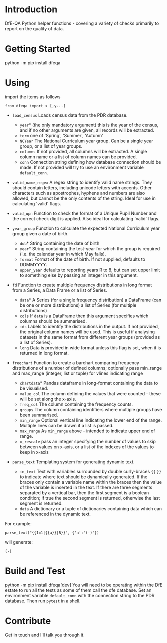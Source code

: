 # Introduction 
DfE-QA Python helper functions - covering a variety of checks primarily to report on the quality of data.

# Getting Started
python -m pip install dfeqa

# Using

import the items as follows

`from dfeqa import x [,y...]`

- `load_census` Loads census data from the PDR database.
  - `year`* (the only mandatory argument) this is the year of the census, and if no other arguments are given, all records will be extracted.
  - `term` one of 'Spring', 'Summer', 'Autumn'
  - `NCYear` The National Curriculum year group. Can be a single year group, or a list of year groups.
  - `columns` If not provided, all columns will be extracted. A single column name or a list of column names can be provided.
  - `conn` Connection string defining how database connection should be made. If not provided will try to use an environment variable `default_conn`.

- `valid_name_regex` A regex string to identify valid name strings. They should contain letters, including unicode letters with accents. Other characters such as apostrophes, hyphens and numbers are also allowed, but cannot be the only contents of the string. Ideal for use in calculating 'valid' flags.

- `valid_upn` Function to check the format of a Unique Pupil Number and the correct check digit is applied. Also ideal for calculating 'valid' flags.

- `year_group` Function to calculate the expected National Curriculum year group given a date of birth.
  - `dob`* String containing the date of birth
  - `year`* String containing the test-year for which the group is required (i.e. the calendar year in which May falls).
  - `format` Format of the date of birth. If not supplied, defaults to DDMMYYYY.
  - `upper_year` defaults to reporting years R to 8, but can set upper limit to something else by passing an integer in this argument.

- `fd` Function to create multiple frequency distributions in long format from a Series, a Data Frame or a list of Series.
  - `data`* A Series (for a single frequency distribution) a DataFrame (can be one or more distributions) a list of Series (for multiple distributions)
  - `cols` If `data` is a DataFrame then this argument specifies which columns should be summarised.
  - `ids` Labels to identify the distributions in the output. If not provided, the original column names will be used. This is useful if analysing datasets in the same format from different year groups (provided as a list of Series).
  - `long` Data is provided in wide format unless this flag is set, when it is returned in long format.

- `freqchart` Function to create a barchart comparing frequency distributions of a number of defined columns; optionally pass min_range and max_range (integer, list or tuple) for vlines indicating range
  - `chartdata`* Pandas dataframe in long-format containing the data to be visualised.
  - `value_col` The column defining the values that were counted - these will be set along the x-axis.
  - `freq_col` The column containing the frequency counts.
  - `groups` The column containing identifiers where multiple groups have been summarised.
  - `min_range` Optional vertical line indicating the lower end of the range. Multiple lines can be drawn if a list is passed.
  - `max_range` As `min_range` above - intended to indicate upper end of range.
  - `x_rescale` pass an integer specifying the number of values to skip between values on x-axis, or a list of the indexes of the values to keep in x-axis

- `parse_text` Templating system for generating dynamic text. 
  - `in_text` Text with variables surrounded by double curly-braces `{{` `}}` to indicate where text should be dynamically generated. If the braces only contain a variable name within the braces then the value of the variable is inserted in the text. If there are three segments separated by a vertical bar, then the first segment is a boolean condition; if true the second segment is returned, otherwise the last segment is returned. 
  - `data` A dictionary or a tuple of dictionaries containing data which can be referenced in the dynamic text.

For example:

`parse_text("{{1=1|{{a}}|B}}", {'a':'(-)'})`

will generate:

`(-)`

# Build and Test
python -m pip install dfeqa[dev]
You will need to be operating within the DfE estate to run all the tests as some of them call the dfe database. Set an environment variable `default_conn` with the connection string to the PDR database. Then run `pytest` in a shell.

# Contribute
Get in touch and I'll talk you through it.
